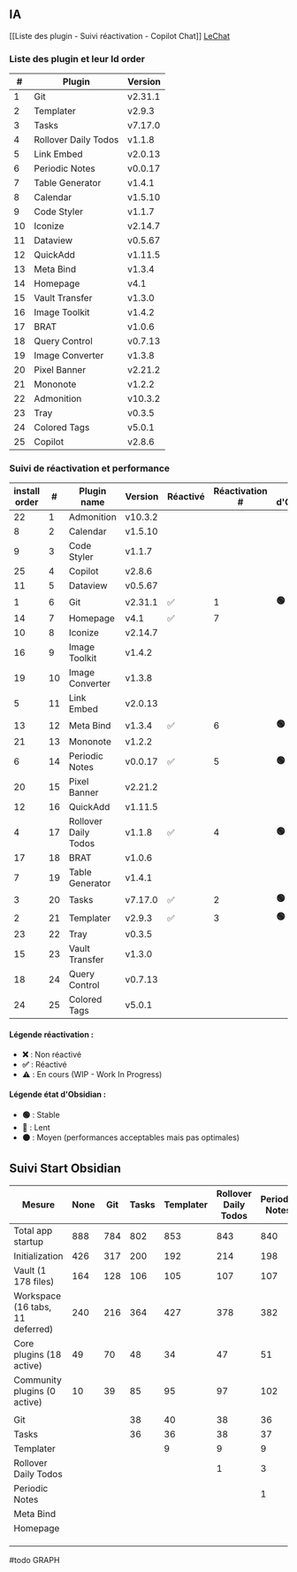 ## IA 
[[Liste des plugin - Suivi réactivation - Copilot Chat]]
[LeChat](https://chat.mistral.ai/chat/2caf8c2a-1d6e-46de-878c-ede6dab6d939)
### Liste des plugin et leur Id order

| #   | Plugin               | Version |
| --- | -------------------- | ------- |
| 1   | Git                  | v2.31.1 |
| 2   | Templater            | v2.9.3  |
| 3   | Tasks                | v7.17.0 |
| 4   | Rollover Daily Todos | v1.1.8  |
| 5   | Link Embed           | v2.0.13 |
| 6   | Periodic Notes       | v0.0.17 |
| 7   | Table Generator      | v1.4.1  |
| 8   | Calendar             | v1.5.10 |
| 9   | Code Styler          | v1.1.7  |
| 10  | Iconize              | v2.14.7 |
| 11  | Dataview             | v0.5.67 |
| 12  | QuickAdd             | v1.11.5 |
| 13  | Meta Bind            | v1.3.4  |
| 14  | Homepage             | v4.1    |
| 15  | Vault Transfer       | v1.3.0  |
| 16  | Image Toolkit        | v1.4.2  |
| 17  | BRAT                 | v1.0.6  |
| 18  | Query Control        | v0.7.13 |
| 19  | Image Converter      | v1.3.8  |
| 20  | Pixel Banner         | v2.21.2 |
| 21  | Mononote             | v1.2.2  |
| 22  | Admonition           | v10.3.2 |
| 23  | Tray                 | v0.3.5  |
| 24  | Colored Tags         | v5.0.1  |
| 25  | Copilot              | v2.8.6  |

### Suivi de réactivation et performance

| install<br>order | #   | Plugin name          | Version | Réactivé | Réactivation # | État d'Obsidian |
| ---------------- | --- | -------------------- | ------- | -------- | -------------- | --------------- |
| 22               | 1   | Admonition           | v10.3.2 |          |                |                 |
| 8                | 2   | Calendar             | v1.5.10 |          |                |                 |
| 9                | 3   | Code Styler          | v1.1.7  |          |                |                 |
| 25               | 4   | Copilot              | v2.8.6  |          |                |                 |
| 11               | 5   | Dataview             | v0.5.67 |          |                |                 |
| 1                | 6   | Git                  | v2.31.1 | ✅        | 1              | **🟢**          |
| 14               | 7   | Homepage             | v4.1    | ✅        | 7              |                 |
| 10               | 8   | Iconize              | v2.14.7 |          |                |                 |
| 16               | 9   | Image Toolkit        | v1.4.2  |          |                |                 |
| 19               | 10  | Image Converter      | v1.3.8  |          |                |                 |
| 5                | 11  | Link Embed           | v2.0.13 |          |                |                 |
| 13               | 12  | Meta Bind            | v1.3.4  | ✅        | 6              | **🟢**          |
| 21               | 13  | Mononote             | v1.2.2  |          |                |                 |
| 6                | 14  | Periodic Notes       | v0.0.17 | ✅        | 5              | **🟢**          |
| 20               | 15  | Pixel Banner         | v2.21.2 |          |                |                 |
| 12               | 16  | QuickAdd             | v1.11.5 |          |                |                 |
| 4                | 17  | Rollover Daily Todos | v1.1.8  | ✅        | 4              | **🟢**          |
| 17               | 18  | BRAT                 | v1.0.6  |          |                |                 |
| 7                | 19  | Table Generator      | v1.4.1  |          |                |                 |
| 3                | 20  | Tasks                | v7.17.0 | ✅        | 2              | **🟢**          |
| 2                | 21  | Templater            | v2.9.3  | ✅        | 3              | **🟢**          |
| 23               | 22  | Tray                 | v0.3.5  |          |                |                 |
| 15               | 23  | Vault Transfer       | v1.3.0  |          |                |                 |
| 18               | 24  | Query Control        | v0.7.13 |          |                |                 |
| 24               | 25  | Colored Tags         | v5.0.1  |          |                |                 |


#### Légende réactivation :

- **❌** : Non réactivé
- **✅** : Réactivé
- **⚠️** : En cours (WIP - Work In Progress)

#### Légende état d'Obsidian :

- **🟢** : Stable
- **🔴** : Lent
- **🟠** : Moyen (performances acceptables mais pas optimales)


## Suivi Start Obsidian


| Mesure                           | None | Git | Tasks | Templater | Rollover Daily Todos | Periodic Notes | Meta Bind | Homepage |     |     |
| -------------------------------- | ---- | --- | ----- | --------- | -------------------- | -------------- | --------- | -------- | --- | --- |
| Total app startup                | 888  | 784 | 802   | 853       | 843                  | 840            | 921       | 842ms    |     |     |
| Initialization                   | 426  | 317 | 200   | 192       | 214                  | 198            | 226ms     | 198ms    |     |     |
| Vault (1 178 files)              | 164  | 128 | 106   | 105       | 107                  | 107            | 115ms     | 118ms    |     |     |
| Workspace (16 tabs, 11 deferred) | 240  | 216 | 364   | 427       | 378                  | 382            | 315ms     | 294ms    |     |     |
| Core plugins (18 active)         | 49   | 70  | 48    | 34        | 47                   | 51             | 83ms      | 47ms     |     |     |
| Community plugins (0 active)     | 10   | 39  | 85    | 95        | 97                   | 102            | 183ms     | 185ms    |     |     |
|                                  |      |     |       |           |                      |                |           |          |     |     |
| Git                              |      |     | 38    | 40        | 38                   | 36             | 34ms      | 38ms     |     |     |
| Tasks                            |      |     | 36    | 36        | 38                   | 37             | 41ms      | 37ms     |     |     |
| Templater                        |      |     |       | 9         | 9                    | 9              | 8ms       | 8ms      |     |     |
| Rollover Daily Todos             |      |     |       |           | 1                    | 3              | 1ms       | 2ms      |     |     |
| Periodic Notes                   |      |     |       |           |                      | 1              | 3ms       | 4ms      |     |     |
| Meta Bind                        |      |     |       |           |                      |                | 85ms      | 84ms     |     |     |
| Homepage                         |      |     |       |           |                      |                |           | 2ms      |     |     |
|                                  |      |     |       |           |                      |                |           |          |     |     |
|                                  |      |     |       |           |                      |                |           |          |     |     |
|                                  |      |     |       |           |                      |                |           |          |     |     |
#todo GRAPH

